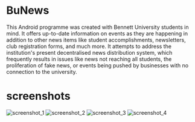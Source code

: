 # BuNews
This Android programme was created with Bennett University students in mind. It offers up-to-date information on events as they are happening in addition to other news items like student accomplishments, newsletters, club registration forms, and much more. It attempts to address the institution's present decentralised news distribution system, which frequently results in issues like news not reaching all students, the proliferation of fake news, or events being pushed by businesses with no connection to the university.
# screenshots
![screenshot_1](https://github.com/user-attachments/assets/877a6ac0-91c6-49dc-ad1b-5e4fb9828946)
 ![screenshot_2](https://github.com/user-attachments/assets/7c42c14e-6f60-4647-9350-158df7b7c830)
![screenshot_3](https://github.com/user-attachments/assets/04633c83-a175-48e0-b979-1547f5b6faee)
![screenshot_4](https://github.com/user-attachments/assets/c0b0bcc9-b217-45ff-838c-2ad3c646e37f)
